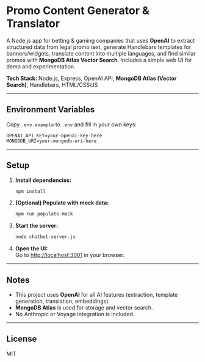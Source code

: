 # Promo Content Generator & Translator

A Node.js app for betting & gaming companies that uses **OpenAI** to extract structured data from legal promo text, generate Handlebars templates for banners/widgets, translate content into multiple languages, and find similar promos with **MongoDB Atlas Vector Search**. Includes a simple web UI for demo and experimentation.

**Tech Stack:** Node.js, Express, OpenAI API, **MongoDB Atlas (Vector Search)**, Handlebars, HTML/CSS/JS

---

## Environment Variables

Copy `.env.example` to `.env` and fill in your own keys:

```
OPENAI_API_KEY=your-openai-key-here
MONGODB_URI=your-mongodb-uri-here
```

---

## Setup

1. **Install dependencies:**
   ```sh
   npm install
   ```
2. **(Optional) Populate with mock data:**
   ```sh
   npm run populate-mock
   ```
3. **Start the server:**
   ```sh
   node chatbot-server.js
   ```
4. **Open the UI:**  
   Go to [http://localhost:3001](http://localhost:3001) in your browser.

---

## Notes

- This project uses **OpenAI** for all AI features (extraction, template generation, translation, embeddings).
- **MongoDB Atlas** is used for storage and vector search.
- No Anthropic or Voyage integration is included.

---

## License

MIT
